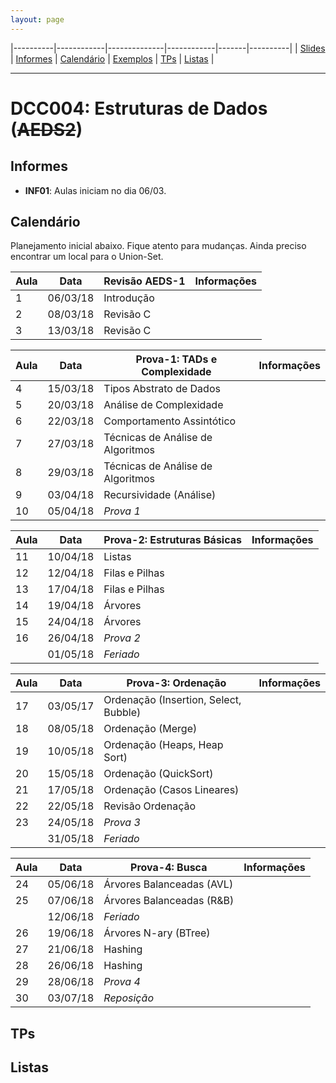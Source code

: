 ```yaml
---
layout: page
---
```

|----------|------------|--------------|------------|-------|----------|
| [Slides] | [Informes] | [Calendário] | [Exemplos] | [TPs] | [Listas] |

- - -

# DCC004: Estruturas de Dados (~~AEDS2~~)

## Informes

* **INF01**: Aulas iniciam no dia 06/03.

## Calendário

Planejamento inicial abaixo. Fique atento para mudanças. Ainda preciso
encontrar um local para o Union-Set.

| Aula | Data     | Revisão AEDS-1                           | Informações  |
|------|----------|------------------------------------------|--------------|
| 1    | 06/03/18 | Introdução                               |              |
| 2    | 08/03/18 | Revisão C                                |              |
| 3    | 13/03/18 | Revisão C                                |              |

| Aula | Data     | Prova-1: TADs e Complexidade             | Informações  |
|------|----------|------------------------------------------|--------------|
| 4    | 15/03/18 | Tipos Abstrato de Dados                  |              |
| 5    | 20/03/18 | Análise de Complexidade                  |              |
| 6    | 22/03/18 | Comportamento Assintótico                |              |
| 7    | 27/03/18 | Técnicas de Análise de Algoritmos        |              |
| 8    | 29/03/18 | Técnicas de Análise de Algoritmos        |              |
| 9    | 03/04/18 | Recursividade (Análise)                  |              |
| 10   | 05/04/18 | *Prova 1*                                |              |

| Aula | Data     | Prova-2: Estruturas Básicas              | Informações  |
|------|----------|------------------------------------------|--------------|
| 11   | 10/04/18 | Listas                                   |              |
| 12   | 12/04/18 | Filas e Pilhas                           |              |
| 13   | 17/04/18 | Filas e Pilhas                           |              |
| 14   | 19/04/18 | Árvores                                  |              |
| 15   | 24/04/18 | Árvores                                  |              |
| 16   | 26/04/18 | *Prova 2*                                |              |
|      | 01/05/18 | *Feriado*                                |              |

| Aula | Data     | Prova-3: Ordenação                       | Informações  |
|------|----------|------------------------------------------|--------------|
| 17   | 03/05/17 | Ordenação (Insertion, Select, Bubble)    |              |
| 18   | 08/05/18 | Ordenação (Merge)                        |              |
| 19   | 10/05/18 | Ordenação (Heaps, Heap Sort)             |              |
| 20   | 15/05/18 | Ordenação (QuickSort)                    |              |
| 21   | 17/05/18 | Ordenação (Casos Lineares)               |              |
| 22   | 22/05/18 | Revisão Ordenação                        |              |
| 23   | 24/05/18 | *Prova 3*                                |              |
|      | 31/05/18 | *Feriado*                                |              |

| Aula | Data     | Prova-4: Busca                           | Informações  |
|------|----------|------------------------------------------|--------------|
| 24   | 05/06/18 | Árvores Balanceadas (AVL)                |              |
| 25   | 07/06/18 | Árvores Balanceadas (R&B)                |              |
|      | 12/06/18 | *Feriado*                                |              |
| 26   | 19/06/18 | Árvores N-ary (BTree)                    |              |
| 27   | 21/06/18 | Hashing                                  |              |
| 28   | 26/06/18 | Hashing                                  |              |
| 29   | 28/06/18 | *Prova 4*                                |              |
| 30   | 03/07/18 | *Reposição*                              |              |

## TPs

## Listas


[Slides]: https://drive.google.com/open?id=0B0ryAvcYobs0RWtXV2hWeUdSUjQ
[Calendário]: #calendário
[Informes]: #informes
[TPs]: #tps
[Listas]: #listas
[Exemplos]: https://github.com/flaviovdf/estruturas-de-dados
